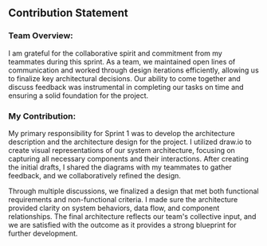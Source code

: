 ## Contribution Statement
### Team Overview:
I am grateful for the collaborative spirit and commitment from my teammates during this sprint. As a team, we maintained open lines of communication and worked through design iterations efficiently, allowing us to finalize key architectural decisions. Our ability to come together and discuss feedback was instrumental in completing our tasks on time and ensuring a solid foundation for the project.

### My Contribution:
My primary responsibility for Sprint 1 was to develop the architecture description and the architecture design for the project. I utilized draw.io to create visual representations of our system architecture, focusing on capturing all necessary components and their interactions. After creating the initial drafts, I shared the diagrams with my teammates to gather feedback, and we collaboratively refined the design.

Through multiple discussions, we finalized a design that met both functional requirements and non-functional criteria. I made sure the architecture provided clarity on system behaviors, data flow, and component relationships. The final architecture reflects our team's collective input, and we are satisfied with the outcome as it provides a strong blueprint for further development.






